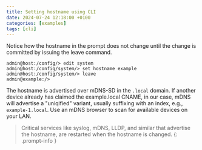 ```yaml
---
title: Setting hostname using CLI
date: 2024-07-24 12:18:00 +0100
categories: [examples]
tags: [cli]
---
```


Notice how the hostname in the prompt does not change until the change
is committed by issuing the leave command.

```
admin@host:/config/> edit system
admin@host:/config/system/> set hostname example
admin@host:/config/system/> leave
admin@example:/> 
```

The hostname is advertised over mDNS-SD in the `.local` domain.  If
another device already has claimed the example.local CNAME, in our case,
mDNS will advertise a "uniqified" variant, usually suffixing with an
index, e.g., `example-1.local`.  Use an mDNS browser to scan for
available devices on your LAN.

> Critical services like syslog, mDNS, LLDP, and similar that advertise
> the hostname, are restarted when the hostname is changed.
{: .prompt-info }
